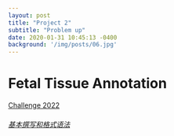 ```yaml
---
layout: post
title: "Project 2"
subtitle: "Problem up"
date: 2020-01-31 10:45:13 -0400
background: '/img/posts/06.jpg'
---
```


# Fetal Tissue Annotation

[Challenge 2022](https://www.synapse.org/#!Synapse:syn25649159/wiki/610007)


###### [基本撰写和格式语法](https://docs.github.com/cn/get-started/writing-on-github/getting-started-with-writing-and-formatting-on-github/basic-writing-and-formatting-syntax)
